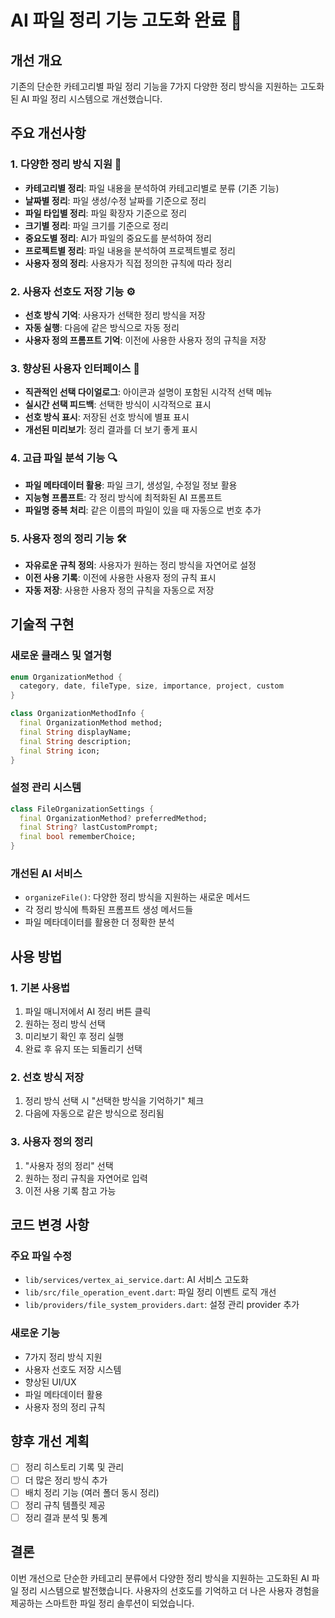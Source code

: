 # AI 파일 정리 기능 고도화 완료 🚀

## 개선 개요
기존의 단순한 카테고리별 파일 정리 기능을 7가지 다양한 정리 방식을 지원하는 고도화된 AI 파일 정리 시스템으로 개선했습니다.

## 주요 개선사항

### 1. 다양한 정리 방식 지원 📁
- **카테고리별 정리**: 파일 내용을 분석하여 카테고리별로 분류 (기존 기능)
- **날짜별 정리**: 파일 생성/수정 날짜를 기준으로 정리
- **파일 타입별 정리**: 파일 확장자 기준으로 정리
- **크기별 정리**: 파일 크기를 기준으로 정리
- **중요도별 정리**: AI가 파일의 중요도를 분석하여 정리
- **프로젝트별 정리**: 파일 내용을 분석하여 프로젝트별로 정리
- **사용자 정의 정리**: 사용자가 직접 정의한 규칙에 따라 정리

### 2. 사용자 선호도 저장 기능 ⚙️
- **선호 방식 기억**: 사용자가 선택한 정리 방식을 저장
- **자동 실행**: 다음에 같은 방식으로 자동 정리
- **사용자 정의 프롬프트 기억**: 이전에 사용한 사용자 정의 규칙을 저장

### 3. 향상된 사용자 인터페이스 🎨
- **직관적인 선택 다이얼로그**: 아이콘과 설명이 포함된 시각적 선택 메뉴
- **실시간 선택 피드백**: 선택한 방식이 시각적으로 표시
- **선호 방식 표시**: 저장된 선호 방식에 별표 표시
- **개선된 미리보기**: 정리 결과를 더 보기 좋게 표시

### 4. 고급 파일 분석 기능 🔍
- **파일 메타데이터 활용**: 파일 크기, 생성일, 수정일 정보 활용
- **지능형 프롬프트**: 각 정리 방식에 최적화된 AI 프롬프트
- **파일명 중복 처리**: 같은 이름의 파일이 있을 때 자동으로 번호 추가

### 5. 사용자 정의 정리 기능 🛠️
- **자유로운 규칙 정의**: 사용자가 원하는 정리 방식을 자연어로 설정
- **이전 사용 기록**: 이전에 사용한 사용자 정의 규칙 표시
- **자동 저장**: 사용한 사용자 정의 규칙을 자동으로 저장

## 기술적 구현

### 새로운 클래스 및 열거형
```dart
enum OrganizationMethod {
  category, date, fileType, size, importance, project, custom
}

class OrganizationMethodInfo {
  final OrganizationMethod method;
  final String displayName;
  final String description;
  final String icon;
}
```

### 설정 관리 시스템
```dart
class FileOrganizationSettings {
  final OrganizationMethod? preferredMethod;
  final String? lastCustomPrompt;
  final bool rememberChoice;
}
```

### 개선된 AI 서비스
- `organizeFile()`: 다양한 정리 방식을 지원하는 새로운 메서드
- 각 정리 방식에 특화된 프롬프트 생성 메서드들
- 파일 메타데이터를 활용한 더 정확한 분석

## 사용 방법

### 1. 기본 사용법
1. 파일 매니저에서 AI 정리 버튼 클릭
2. 원하는 정리 방식 선택
3. 미리보기 확인 후 정리 실행
4. 완료 후 유지 또는 되돌리기 선택

### 2. 선호 방식 저장
1. 정리 방식 선택 시 "선택한 방식을 기억하기" 체크
2. 다음에 자동으로 같은 방식으로 정리됨

### 3. 사용자 정의 정리
1. "사용자 정의 정리" 선택
2. 원하는 정리 규칙을 자연어로 입력
3. 이전 사용 기록 참고 가능

## 코드 변경 사항

### 주요 파일 수정
- `lib/services/vertex_ai_service.dart`: AI 서비스 고도화
- `lib/src/file_operation_event.dart`: 파일 정리 이벤트 로직 개선
- `lib/providers/file_system_providers.dart`: 설정 관리 provider 추가

### 새로운 기능
- 7가지 정리 방식 지원
- 사용자 선호도 저장 시스템
- 향상된 UI/UX
- 파일 메타데이터 활용
- 사용자 정의 정리 규칙

## 향후 개선 계획
- [ ] 정리 히스토리 기록 및 관리
- [ ] 더 많은 정리 방식 추가
- [ ] 배치 정리 기능 (여러 폴더 동시 정리)
- [ ] 정리 규칙 템플릿 제공
- [ ] 정리 결과 분석 및 통계

## 결론
이번 개선으로 단순한 카테고리 분류에서 다양한 정리 방식을 지원하는 고도화된 AI 파일 정리 시스템으로 발전했습니다. 사용자의 선호도를 기억하고 더 나은 사용자 경험을 제공하는 스마트한 파일 정리 솔루션이 되었습니다.